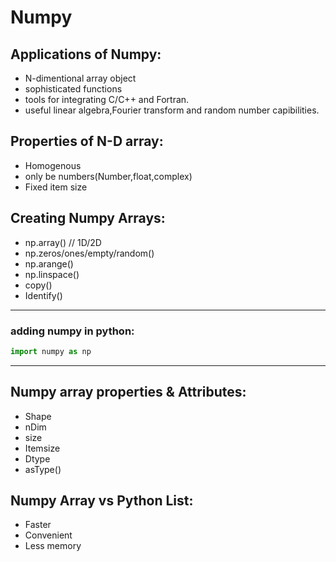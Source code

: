 # Numpy
## Applications of Numpy:
- N-dimentional array object
- sophisticated functions
- tools for integrating C/C++ and Fortran.
- useful linear algebra,Fourier transform and random number capibilities.

## Properties of N-D array:
- Homogenous
- only be numbers(Number,float,complex)
- Fixed item size

## Creating Numpy Arrays:
- np.array() // 1D/2D
- np.zeros/ones/empty/random() 
- np.arange()
- np.linspace()
- copy()
- Identify()

---

### adding numpy in python:
```python
import numpy as np
```
---

## Numpy array properties & Attributes:
- Shape
- nDim
- size
- Itemsize
- Dtype
- asType()

## Numpy Array vs Python List:
- Faster
- Convenient
- Less memory
